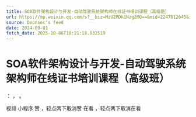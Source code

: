 ```yaml
---
title: SOA软件架构设计与开发-自动驾驶系统架构师在线证书培训课程（高级班）
url: https://mp.weixin.qq.com/s?__biz=MzU2MDk1Nzg2MQ==&mid=2247612645&idx=2&sn=a23be5a29112318b1d712c9b3cea72ef
source: Doonsec's feed
date: 2024-09-01
fetch_date: 2025-10-06T18:21:18.932519
---
```


# SOA软件架构设计与开发-自动驾驶系统架构师在线证书培训课程（高级班）

：
，
。

视频
小程序
赞
，轻点两下取消赞
在看
，轻点两下取消在看